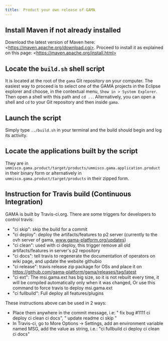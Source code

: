 ```yaml
---
title:  Product your own release of GAMA
---
```



## Install Maven if not already installed
Download the latest version of Maven here: &lt;https://maven.apache.org/download.cgi>. Proceed to install it as explained on this page: &lt;https://maven.apache.org/install.html>

## Locate the `build.sh` shell script
It is located at the root of the `gama` Git repository on your computer. The easiest way to proceed is to select one of the GAMA projects in the Eclipse explorer and choose, in the contextual menu, `Show in > System Explorer`. Then open a shell with this path and `cd ..`. Alternatively, you can open a shell and `cd` to your Git repository and then inside `gama`. 

## Launch the script
Simply type `../build.sh` in your terminal and the build should begin and log its activity.

## Locate the applications built by the script
They are in `ummisco.gama.product/target/products/ummisco.gama.application.product` in their binary form or alternatively in `ummisco.gama.product/target/products` in their zipped form. 


## Instruction for Travis build (Continuous Integration)
GAMA is built by Travis-ci.org. There are some triggers for developers to control travis:

  * "ci skip": skip the build for a commit
  * "ci deploy": deploy the artifacts/features to p2 server (currently to the ovh server of gama, www.gama-platform.org/updates)
  * "ci clean": used with ci deploy, this trigger remove all old artifacts/features in server's p2 repository
  * "ci docs": tell travis  to regenerate the documentation of operators on wiki page, and update the website githubio
  * "ci release": travis release zip package for OSs and place it on https://github.com/gama-platform/gama/releases/tag/latest
  * "ci ext": The msi.gama.ext has big size, so it is not rebuilt every time, it will be compiled automatically only when it was changed, Or use this command to force travis to deploy msi.gama.ext
  * "ci fullbuild": Full deploy all features/plugins

These instructions above can be used in 2 ways:

  * Place them anywhere in the commit message, i.e: " fix bug #1111 ci deploy ci clean ci docs", " update readme ci skip "
  * In Travis-ci, go to More Options -> Settings, add an environment variable named MSG, add the value as string, i.e.: "ci fullbuild ci deploy ci clean ci docs"
